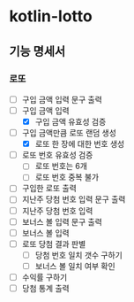 # kotlin-lotto

## 기능 명세서

### 로또

- [ ] 구입 금액 입력 문구 출력
- [ ] 구입 금액 입력
    - [x] 구입 금액 유효성 검증
- [ ] 구입 금액만큼 로또 랜덤 생성
    - [x] 로또 한 장에 대한 번호 생성
- [ ] 로또 번호 유효성 검증
    - [ ] 로또 번호는 6개
    - [ ] 로또 번호 중복 불가
- [ ] 구입한 로또 출력
- [ ] 지난주 당첨 번호 입력 문구 출력
- [ ] 지난주 당첨 번호 입력
- [ ] 보너스 볼 입력 문구 출력
- [ ] 보너스 볼 입력
- [ ] 로또 당첨 결과 판별
    - [ ] 당첨 번호 일치 갯수 구하기
    - [ ] 보너스 볼 일치 여부 확인
- [ ] 수익률 구하기
- [ ] 당첨 통계 출력